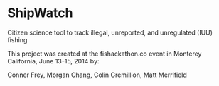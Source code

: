 ShipWatch
=========

Citizen science tool to track illegal, unreported, and unregulated (IUU) fishing


This project was created at the fishackathon.co event in
Monterey California, June 13-15, 2014 by:

Conner Frey, 
Morgan Chang, 
Colin Gremillion, 
Matt Merrifield
